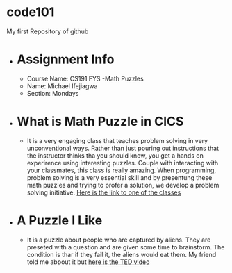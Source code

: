 # code101
My first Repository of github
* # Assignment Info
  * Course Name: CS191 FYS -Math Puzzles
  * Name: Michael Ifejiagwa
  * Section: Mondays

* # What is Math Puzzle in CICS
  * It is a very engaging class that teaches problem solving in very unconventional ways. Rather than just pouring out instructions that the instructor thinks tha you should know, you get a hands on experirence using interesting puzzles. Couple with interacting with your classmates, this class is really amazing. When programming, problem solving is a very essential skill and by presentung these math puzzles and trying to profer a solution, we develop a problem solving initiative. [Here is the link to one of the classes](https://umass.moonami.com/course/view.php?id=28034)

* # A Puzzle I Like
  * It is a puzzle about people who are captured by aliens. They are preseted with a question and are given some time to brainstorm. The condition is thar if they fail it, the aliens would eat them. My friend told me abpout it but [here is the TED video](https://www.ted.com/talks/alex_gendler_can_you_solve_the_prisoner_hat_riddle?utm_campaign=tedspread&utm_medium=referral&utm_source=tedcomshare)

